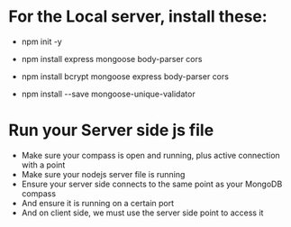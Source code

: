 # For the Local server, install these:

- npm init -y

- npm install express mongoose body-parser cors

- npm install bcrypt mongoose express body-parser cors

- npm install --save mongoose-unique-validator



# Run your Server side js file

- Make sure your compass is open and running, plus active connection with a point
- Make sure your nodejs server file is running
- Ensure your server side connects to the same point as your MongoDB compass
- And ensure it is running on a certain port
- And on client side, we must use the server side point to access it
